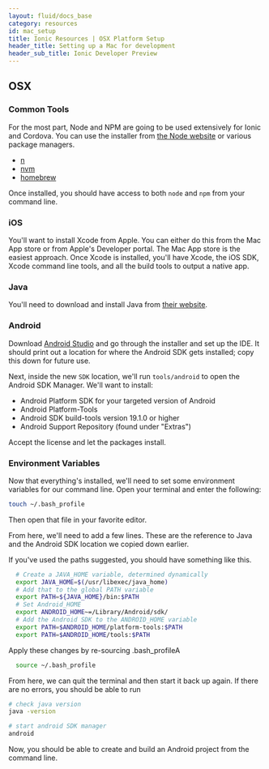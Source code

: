```yaml
---
layout: fluid/docs_base
category: resources
id: mac_setup
title: Ionic Resources | OSX Platform Setup
header_title: Setting up a Mac for development
header_sub_title: Ionic Developer Preview
---
```


## OSX

### Common Tools

For the most part, Node and NPM are going to be used extensively for Ionic and Cordova. You can use the installer from [the Node website](https://nodejs.org) or various package managers.

- [n](https://github.com/tj/n)
- [nvm](https://github.com/creationix/nvm)
- [homebrew](http://brew.sh)

Once installed, you should have access to both `node` and `npm` from your command line.


### iOS
You'll want to install Xcode from Apple. You can either do this from the Mac App store or from Apple's Developer portal. The Mac App store is the easiest approach. Once Xcode is installed, you'll have Xcode, the iOS SDK, Xcode command line tools, and all the build tools to output a native app.

### Java
You'll need to download and install Java from [their website](http://www.oracle.com/technetwork/java/javase/downloads/jdk8-downloads-2133151.html).

### Android
Download [Android Studio](https://developer.android.com/studio/) and go through the installer and set up the IDE. It should print out a location for where the Android SDK gets installed; copy this down for future use.

Next, inside the new `SDK` location, we'll run `tools/android` to open the Android SDK Manager. We'll want to install:

- Android Platform SDK for your targeted version of Android
- Android Platform-Tools
- Android SDK build-tools version 19.1.0 or higher
- Android Support Repository (found under "Extras")

Accept the license and let the packages install.

### Environment Variables
Now that everything's installed, we'll need to set some environment variables for our command line. Open your terminal and enter the following:

```bash
touch ~/.bash_profile
```

Then open that file in your favorite editor.

From here, we'll need to add a few lines. These are the reference to Java and the Android SDK location we copied down earlier.

If you've used the paths suggested, you should have something like this.


```bash
  # Create a JAVA_HOME variable, determined dynamically
  export JAVA_HOME=$(/usr/libexec/java_home)
  # Add that to the global PATH variable
  export PATH=${JAVA_HOME}/bin:$PATH
  # Set Android_HOME
  export ANDROID_HOME~=/Library/Android/sdk/
  # Add the Android SDK to the ANDROID_HOME variable
  export PATH=$ANDROID_HOME/platform-tools:$PATH
  export PATH=$ANDROID_HOME/tools:$PATH
```

Apply these changes by re-sourcing .bash_profileA

```bash
  source ~/.bash_profile
```

From here, we can quit the terminal and then start it back up again. If there are no errors, you should be able to run

```bash
# check java version
java -version

# start android SDK manager
android
```

Now, you should be able to create and build an Android project from the command line.
